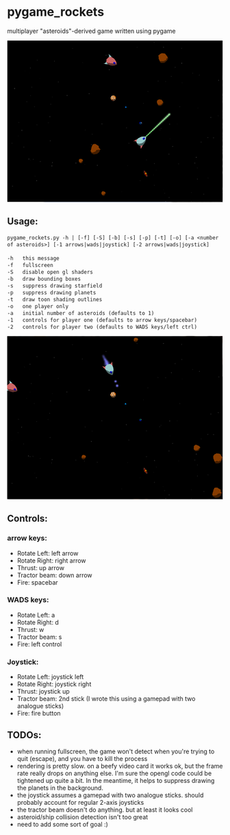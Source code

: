 pygame_rockets
==============

multiplayer "asteroids"-derived game written using pygame 

![screenshot 1](https://github.com/aukeman/pygame_rockets/blob/master/screenshot_1.png?raw=true "screenshot 1")

Usage:
------

    pygame_rockets.py -h | [-f] [-S] [-b] [-s] [-p] [-t] [-o] [-a <number of asteroids>] [-1 arrows|wads|joystick] [-2 arrows|wads|joystick]
    
    -h   this message
    -f   fullscreen
    -S   disable open gl shaders
    -b   draw bounding boxes
    -s   suppress drawing starfield
    -p   suppress drawing planets
    -t   draw toon shading outlines
    -o   one player only
    -a   initial number of asteroids (defaults to 1)
    -1   controls for player one (defaults to arrow keys/spacebar)
    -2   controls for player two (defaults to WADS keys/left ctrl)

![screenshot 2](https://github.com/aukeman/pygame_rockets/blob/master/screenshot_2.png?raw=true "screenshot 2")

Controls:
---------

### arrow keys:
-  Rotate Left: left arrow
-  Rotate Right: right arrow
-  Thrust: up arrow
-  Tractor beam: down arrow
-  Fire: spacebar

### WADS keys:
-  Rotate Left: a
-  Rotate Right: d
-  Thrust: w
-  Tractor beam: s
-  Fire: left control

### Joystick:
-  Rotate Left: joystick left
-  Rotate Right: joystick right
-  Thrust: joystick up
-  Tractor beam: 2nd stick (I wrote this using a gamepad with two analogue sticks)
-  Fire: fire button

TODOs:
------
-  when running fullscreen, the game won't detect when you're trying to quit (escape), and you have to kill the process
-  rendering is pretty slow.  on a beefy video card it works ok, but the frame rate really drops on anything else.  I'm sure the opengl code could be tightened up quite a bit.  In the meantime, it helps to suppress drawing the planets in the background.
-  the joystick assumes a gamepad with two analogue sticks. should probably account for regular 2-axis joysticks
-  the tractor beam doesn't do anything.  but at least it looks cool
-  asteroid/ship collision detection isn't too great
-  need to add some sort of goal :)
